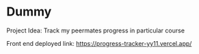 # Dummy


Project Idea: Track my peermates progress in particular course


Front end deployed link: https://progress-tracker-yy11.vercel.app/